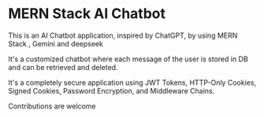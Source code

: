 
# MERN Stack AI Chatbot

This is an AI Chatbot application, inspired by ChatGPT, by using MERN Stack , Gemini and deepseek

It's a customized chatbot where each message of the user is stored in DB and can be retrieved and deleted.

It's a completely secure application using JWT Tokens, HTTP-Only Cookies, Signed Cookies, Password Encryption, and Middleware Chains.

Contributions are welcome

